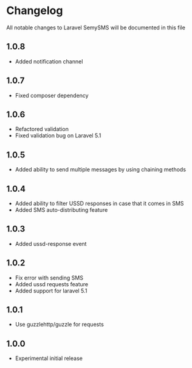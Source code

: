 # Changelog

All notable changes to Laravel SemySMS will be documented in this file

## 1.0.8
- Added notification channel

## 1.0.7
- Fixed composer dependency

## 1.0.6
- Refactored validation
- Fixed validation bug on Laravel 5.1

## 1.0.5
- Added ability to send multiple messages by using chaining methods

## 1.0.4
- Added ability to filter USSD responses in case that it comes in SMS
- Added SMS auto-distributing feature

## 1.0.3
- Added ussd-response event

## 1.0.2
- Fix error with sending SMS
- Added ussd requests feature
- Added support for laravel 5.1

## 1.0.1
- Use guzzlehttp/guzzle for requests

## 1.0.0
- Experimental initial release
